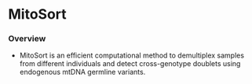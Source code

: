# MitoSort

### Overview 
- MitoSort is an efficient computational method to demultiplex samples from different individuals and detect cross-genotype doublets using endogenous mtDNA germline variants. 
